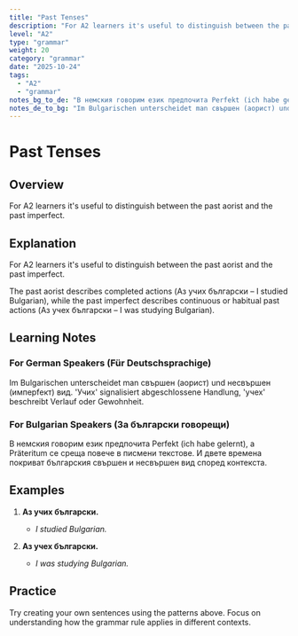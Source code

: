 ```yaml
---
title: "Past Tenses"
description: "For A2 learners it's useful to distinguish between the past aorist and the past imperfect."
level: "A2"
type: "grammar"
weight: 20
category: "grammar"
date: "2025-10-24"
tags:
  - "A2"
  - "grammar"
notes_bg_to_de: "В немския говорим език предпочита Perfekt (ich habe gelernt), а Präteritum се среща повече в писмени текстове. И двете времена покриват българския свършен и несвършен вид според контекста."
notes_de_to_bg: "Im Bulgarischen unterscheidet man свършен (аорист) und несвършен (имперfект) вид. 'Учих' signalisiert abgeschlossene Handlung, 'учех' beschreibt Verlauf oder Gewohnheit."
---
```


# Past Tenses

## Overview

For A2 learners it's useful to distinguish between the past aorist and the past imperfect.

## Explanation

For A2 learners it's useful to distinguish between the past aorist and the past imperfect.

The past aorist describes completed actions (Аз учих български – I studied Bulgarian), while the past imperfect describes continuous or habitual past actions (Аз учех български – I was studying Bulgarian).

## Learning Notes

### For German Speakers (Für Deutschsprachige)

Im Bulgarischen unterscheidet man свършен (аорист) und несвършен (имперfект) вид. 'Учих' signalisiert abgeschlossene Handlung, 'учех' beschreibt Verlauf oder Gewohnheit.

### For Bulgarian Speakers (За български говорещи)

В немския говорим език предпочита Perfekt (ich habe gelernt), а Präteritum се среща повече в писмени текстове. И двете времена покриват българския свършен и несвършен вид според контекста.

## Examples

1. **Аз учих български.**
   - *I studied Bulgarian.*

2. **Аз учех български.**
   - *I was studying Bulgarian.*

## Practice

Try creating your own sentences using the patterns above. Focus on understanding how the grammar rule applies in different contexts.

